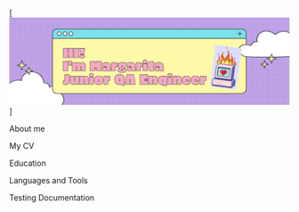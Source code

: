 [![Header](https://github.com/MCVoloshina/mcvoloshina/blob/main/assets/banner.png)]

About me

My CV

Education

Languages and Tools

Testing Documentation
